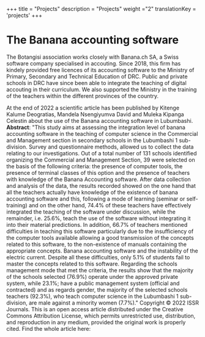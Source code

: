 +++
title = "Projects"
description = "Projects"
weight ="2"
translationKey = 'projects'
+++

# The Banana accounting software
The Botangisi association works closely with Banana.ch SA, a Swiss software company specialised in accouting. Since 2018, this firm has kindely provided free licences of its accounting software to the Ministry of Primary, Secondary and Technical Education of DRC. Public and private schools in DRC have since been able to integrate the teaching of digital accouting in their curriculum. We also supported the Ministry in the training of the teachers within the different provinces of the country.

At the end of 2022 a scientific article has been published by Kitenge Kalume Deogratias, Mandela Nsengiyumva David and Muleka Kipanga Celestin about the use of the Banana accounting software in Lubumbashi.
**Abstract**:
"This study aims at assessing the integration level of banana accounting software in the teaching of computer science in the Commercial and Management section in secondary schools in the Lubumbashi 1 sub-division. Survey and questionnaire methods, allowed us to collect the data relating to our investigations. Out of a total number of 131 schools identified organizing the Commercial and Management Section, 39 were selected on the basis of the following criteria: the presence of computer tools, the presence of terminal classes of this option and the presence of teachers with knowledge of the Banana Accounting software. After data collection and analysis of the data, the results recorded showed on the one hand that all the teachers actually have knowledge of the existence of banana accounting software and this, following a mode of learning (seminar or self-training) and on the other hand, 74.4% of these teachers have effectively integrated the teaching of the software under discussion, while the remainder, i.e. 25.6%, teach the use of the software without integrating it into their material predictions. In addition, 66.7% of teachers mentioned difficulties in teaching this software particularly due to the insufficiency of the computer tools available allowing a good transmission of the concepts related to this software, to the non-existence of manuals containing the appropriate concepts. Banana accounting software and the instability of the electric current. Despite all these difficulties, only 5.1% of students fail to master the concepts related to this software. Regarding the schools management mode that met the criteria, the results show that the majority of the schools selected (76.9%) operate under the approved private system, while 23.1%; have a public management system (official and contracted) and as regards gender, the majority of the selected schools teachers (92.3%), who teach computer science in the Lubumbashi 1 sub-division, are male against a minority women (7.7%)."
Copyright © 2022 ISSR Journals. This is an open access article distributed under the Creative Commons Attribution License, which permits unrestricted use, distribution, and reproduction in any medium, provided the original work is properly cited.
Find the whole article here: 


